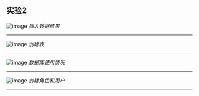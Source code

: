 ## 实验2
![image](https://github.com/pyfppp/Oracle/blob/master/test2/insert.png)
_插入数据结果_

---
![image](https://github.com/pyfppp/Oracle/blob/master/test2/table.png)
_创建表_

---
![image](https://github.com/pyfppp/Oracle/blob/master/test2/useage.png)
_数据库使用情况_

---
![image](https://github.com/pyfppp/Oracle/blob/master/test2/user%26role.png)
_创建角色和用户_

---

